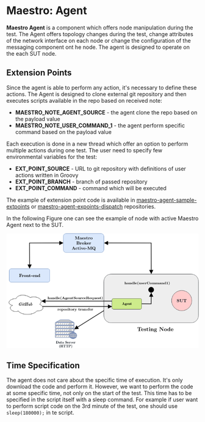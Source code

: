 Maestro: Agent
============

**Maestro Agent** is a component which offers node manipulation during the test. The Agent offers topology changes during the test, 
change attributes of the network interface on each node or change the configuration of the messaging component ont he node.
The agent is designed to operate on the each SUT node.

Extension Points
---- 
Since the agent is able to perform any action, it's necessary to define these actions. The Agent is designed to clone external git repository
and then executes scripts available in the repo based on received note:
* **MAESTRO_NOTE_AGENT_SOURCE** - the agent clone the repo based on the payload value
* **MAESTRO_NOTE_USER_COMMAND_1** - the agent perform specific command based on the payload value

Each execution is done in a new thread which offer an option to perform multiple actions during one test. 
The user need to specify few environmental variables for the test:
* **EXT_POINT_SOURCE** - URL to git repository with definitions of user actions written in Groovy
* **EXT_POINT_BRANCH** - branch of passed repository
* **EXT_POINT_COMMAND** - command which will be executed

The example of extension point code is available in [maestro-agent-sample-extpoints](https://github.com/maestro-performance/maestro-agent-sample-extpoints) or 
[maestro-agent-expoints-dispatch](https://github.com/maestro-performance/maestro-agent-extpoints-dispatch) repositories.

In the following Figure one can see the example of node with active Maestro Agent next to the SUT.

![Maestro Agent Scenario](figures/agent_scenario.png)

Time Specification
---- 
The agent does not care about the specific time of execution. It's only download the code and perform it. However, we want to
perform the code at some specific time, not only on the start of the test. This time has to be specified in the script itself with a sleep command.
For example if user want to perform script code on the 3rd minute of the test, one should use `sleep(180000);` in te script.
